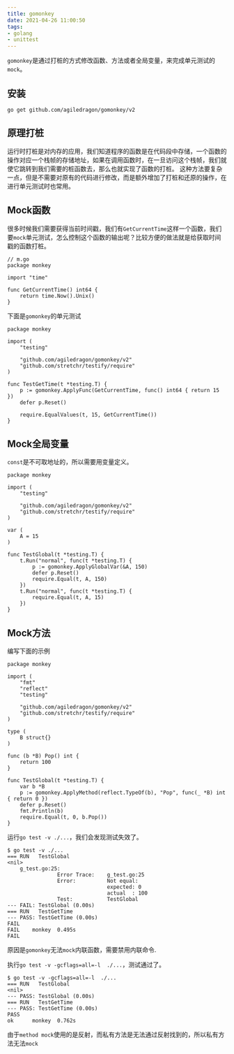 ```yaml
---
title: gomonkey
date: 2021-04-26 11:00:50
tags:
- golang
- unittest
---
```


`gomonkey`是通过打桩的方式修改函数、方法或者全局变量，来完成单元测试的`mock`。

<!-- more -->

## 安装

```shell
go get github.com/agiledragon/gomonkey/v2
```

## 原理打桩

运行时打桩是对内存的应用，我们知道程序的函数是在代码段中存储，一个函数的操作对应一个栈帧的存储地址，如果在调用函数时，在一旦访问这个栈帧，我们就使它跳转到我们需要的桩函数去，那么也就实现了函数的打桩。 这种方法要复杂一点，但是不需要对原有的代码进行修改，而是额外增加了打桩和还原的操作，在进行单元测试时也常用。


## Mock函数

很多时候我们需要获得当前时间戳，我们有`GetCurrentTime`这样一个函数，我们要`mock`单元测试，怎么控制这个函数的输出呢？比较方便的做法就是给获取时间戳的函数打桩。

```golang
// m.go
package monkey

import "time"

func GetCurrentTime() int64 {
	return time.Now().Unix()
}
```

下面是`gomonkey`的单元测试


```golang
package monkey

import (
	"testing"

	"github.com/agiledragon/gomonkey/v2"
	"github.com/stretchr/testify/require"
)

func TestGetTime(t *testing.T) {
	p := gomonkey.ApplyFunc(GetCurrentTime, func() int64 { return 15 })
	defer p.Reset()

	require.EqualValues(t, 15, GetCurrentTime())
}
```

## Mock全局变量

`const`是不可取地址的，所以需要用变量定义。

```golang
package monkey

import (
	"testing"

	"github.com/agiledragon/gomonkey/v2"
	"github.com/stretchr/testify/require"
)

var (
	A = 15
)

func TestGlobal(t *testing.T) {
	t.Run("normal", func(t *testing.T) {
		p := gomonkey.ApplyGlobalVar(&A, 150)
		defer p.Reset()
		require.Equal(t, A, 150)
	})
	t.Run("normal", func(t *testing.T) {
		require.Equal(t, A, 15)
	})
}
```

## Mock方法

编写下面的示例

```golang
package monkey

import (
	"fmt"
	"reflect"
	"testing"

	"github.com/agiledragon/gomonkey/v2"
	"github.com/stretchr/testify/require"
)

type (
	B struct{}
)

func (b *B) Pop() int {
	return 100
}

func TestGlobal(t *testing.T) {
	var b *B
	p := gomonkey.ApplyMethod(reflect.TypeOf(b), "Pop", func(_ *B) int { return 0 })
	defer p.Reset()
	fmt.Println(b)
	require.Equal(t, 0, b.Pop())
}
```

运行`go test -v ./...`，我们会发现测试失效了。

```golang
$ go test -v ./...             
=== RUN   TestGlobal
<nil>
    g_test.go:25: 
                Error Trace:    g_test.go:25
                Error:          Not equal: 
                                expected: 0
                                actual  : 100
                Test:           TestGlobal
--- FAIL: TestGlobal (0.00s)
=== RUN   TestGetTime
--- PASS: TestGetTime (0.00s)
FAIL
FAIL    monkey  0.495s
FAIL
```

原因是`gomonkey`无法`mock`内联函数，需要禁用内联命令.

执行`go test -v -gcflags=all=-l  ./...`，测试通过了。

```
$ go test -v -gcflags=all=-l  ./...
=== RUN   TestGlobal
<nil>
--- PASS: TestGlobal (0.00s)
=== RUN   TestGetTime
--- PASS: TestGetTime (0.00s)
PASS
ok      monkey  0.762s

```

由于`method mock`使用的是反射，而私有方法是无法通过反射找到的，所以私有方法无法`mock`


